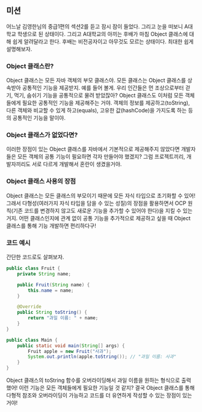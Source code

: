 ## 미션
어느날 김영한님의 중급1편의 섹션2를 듣고 잠시 잠이 들었다. 그리고 눈을 떠보니 A대학교 학생으로 된 상태이다.
그리고 A대학교의 아끼는 후배가 마침 Object 클래스에 대해 쉽게 알려달라고 한다.
후배는 비전공자이고 아무것도 모르는 상태이다. 최대한 쉽게 설명해보자.

### Object 클래스란?
Object 클래스는 모든 자바 객체의 부모 클래스야. 모든 클래스는 Object 클래스를 상속받아 공통적인 기능을 제공받지. 
예를 들어 볼게. 우리 인간들은 먼 조상으로부터 걷기, 먹기, 숨쉬기 기능을 공통적으로 물려 받았잖아?
Object 클래스도 이처럼 모든 객체들에게 필요한 공통적인 기능을 제공해주는 거야. 객체의 정보를 제공하고(toString), 다른 객체와 비교할 수 있게 하고(equals), 고유한 값(hashCode)을 가지도록 하는 등의 공통적인 기능을 말이야.

### Object 클래스가 없었다면?
이러한 장점이 있는 Object 클래스를 자바에서 기본적으로 제공해주지 않았다면 개발자들은 모든 객체의 공통 기능이 필요하면 각자 만들어야 했겠지? 그럼 프로젝트끼리, 개발자끼리도 서로 다르게 개발해서 혼란이 생겼을거야.

### Object 클래스 사용의 장점
Object 클래스는 모든 클래스의 부모이기 때문에 모든 자식 타입으로 초기화할 수 있어! 그래서 다형성(여러가지 자식 타입을 담을 수 있는 성질)의 장점을 활용하면서 OCP 원칙(기존 코드를 변경하지 않고도 새로운 기능을 추가할 수 있어야 한다)을 지킬 수 있는 거지. 어떤 클래스인지에 관계 없이 공통 기능을 추가적으로 제공하고 싶을 때 Object 클래스를 통해 기능 개발하면 편리하다구!

### 코드 예시
간단한 코드로도 살펴보자.

```java
public class Fruit {
    private String name;

    public Fruit(String name) {
        this.name = name;
    }

    @Override
    public String toString() {
        return "과일 이름: " + name;
    }
}

public class Main {
    public static void main(String[] args) {
        Fruit apple = new Fruit("사과");
        System.out.println(apple.toString()); // "과일 이름: 사과"
    }
}
```
Object 클래스의 toString 함수를 오버라이딩해서 과일 이름을 원하는 형식으로 출력했어! 이런 기능은 모든 객체들에게 필요한 기능일 것 같지? 
결국 Object 클래스를 통해 다형적 참조와 오버라이딩이 가능하고 코드를 더 유연하게 작성할 수 있는 장점이 있는 거야!